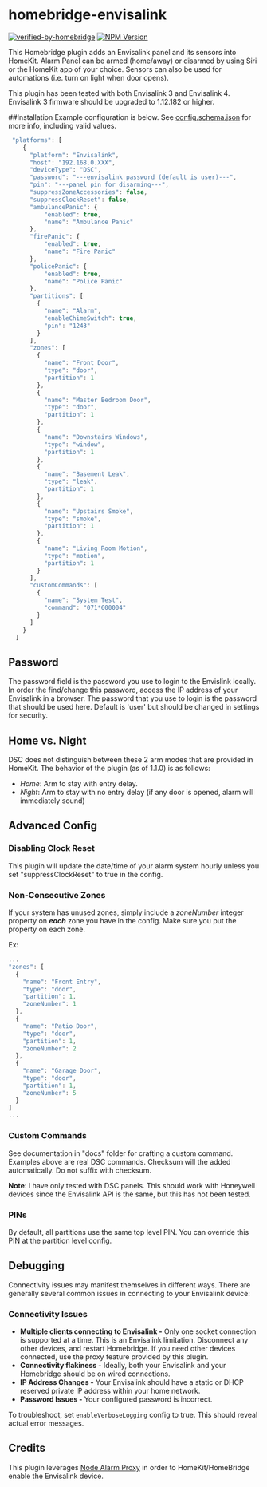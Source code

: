 # homebridge-envisalink
[![verified-by-homebridge](https://badgen.net/badge/homebridge/verified/purple)](https://github.com/homebridge/homebridge/wiki/Verified-Plugins)
[![NPM Version](https://img.shields.io/npm/v/homebridge-envisalink.svg)](https://www.npmjs.com/package/homebridge-envisalink)

This Homebridge plugin adds an Envisalink panel and its sensors into HomeKit.
Alarm Panel can be armed (home/away) or disarmed by using Siri or the HomeKit app of your
choice.  Sensors can also be used for automations (i.e. turn on light when door opens).

This plugin has been tested with both Envisalink 3 and Envisalink 4. Envisalink 3 firmware
should be upgraded to 1.12.182 or higher.

##Installation
Example configuration is below.  See [config.schema.json](./blob/master/config.schema.json) for more info, including valid values.

```javascript
 "platforms": [
    {
      "platform": "Envisalink",
      "host": "192.168.0.XXX",
      "deviceType": "DSC",
      "password": "---envisalink password (default is user)---",
      "pin": "---panel pin for disarming---",
      "suppressZoneAccessories": false,
      "suppressClockReset": false,
      "ambulancePanic": {
          "enabled": true,
          "name": "Ambulance Panic"
      },
      "firePanic": {
          "enabled": true,
          "name": "Fire Panic"
      },
      "policePanic": {
          "enabled": true,
          "name": "Police Panic"
      },
      "partitions": [
        {
          "name": "Alarm",
          "enableChimeSwitch": true,
          "pin": "1243"
        }
      ],
      "zones": [
        {
          "name": "Front Door",
          "type": "door",
          "partition": 1
        },
        {
          "name": "Master Bedroom Door",
          "type": "door",
          "partition": 1
        },
        {
          "name": "Downstairs Windows",
          "type": "window",
          "partition": 1
        },
        {
          "name": "Basement Leak",
          "type": "leak",
          "partition": 1
        },
        {
          "name": "Upstairs Smoke",
          "type": "smoke",
          "partition": 1
        },
        {
          "name": "Living Room Motion",
          "type": "motion",
          "partition": 1
        }
      ],
      "customCommands": [
        {
          "name": "System Test",
          "command": "071*600004"
        }
      ]
    }
  ]
```

## Password

The password field is the password you use to login to the Envislink locally.
In order the find/change this password, access the IP address of your Envisalink in a browser.
The password that you use to login is the password that should be used here. Default is 'user'
but should be changed in settings for security.

## Home vs. Night
DSC does not distinguish between these 2 arm modes that are provided in HomeKit. The behavior of the plugin
(as of 1.1.0) is as follows:

- *Home*: Arm to stay with entry delay.
- *Night*: Arm to stay with no entry delay (if any door is opened, alarm will immediately sound)

## Advanced Config
### Disabling Clock Reset
This plugin will update the date/time of your alarm system hourly unless you set "suppressClockReset" to true in the config.

### Non-Consecutive Zones
If your system has unused zones, simply include a *zoneNumber* integer property on ***each*** zone you have in the config. Make sure you put the property on each zone.

Ex:
```javascript
...
"zones": [
  {
    "name": "Front Entry",
    "type": "door",
    "partition": 1,
    "zoneNumber": 1
  },
  {
    "name": "Patio Door",
    "type": "door",
    "partition": 1,
    "zoneNumber": 2
  },
  {
    "name": "Garage Door",
    "type": "door",
    "partition": 1,
    "zoneNumber": 5
  }
]
...
```

### Custom Commands
See documentation in "docs" folder for crafting a custom command. Examples above are real DSC commands. Checksum will the added automatically. Do not suffix with checksum.
<br />

**Note**: I have only tested with DSC panels. This should work with Honeywell devices since the Envisalink API is the same, but this has not been tested. 

### PINs
By default, all partitions use the same top level PIN. You can override this PIN at the partition level config. 

## Debugging
Connectivity issues may manifest themselves in different ways. There are generally several common issues in connecting to your Envisalink device:

### Connectivity Issues
- **Multiple clients connecting to Envisalink -** Only one socket connection is supported at a time. This is an Envisalink limitation. Disconnect any other devices, and restart Homebridge. If you need other devices connected, use the proxy feature provided by this plugin.
- **Connectivity flakiness -** Ideally, both your Envisalink and your Homebridge should be on wired connections.
- **IP Address Changes -** Your Envisalink should have a static or DHCP reserved private IP address within your home network.
- **Password Issues -** Your configured password is incorrect.

To troubleshoot, set `enableVerboseLogging` config to true. This should reveal actual error messages.

## Credits
This plugin leverages [Node Alarm Proxy](https://www.npmjs.com/package/nodealarmproxy)
in order to HomeKit/HomeBridge enable the Envisalink device.